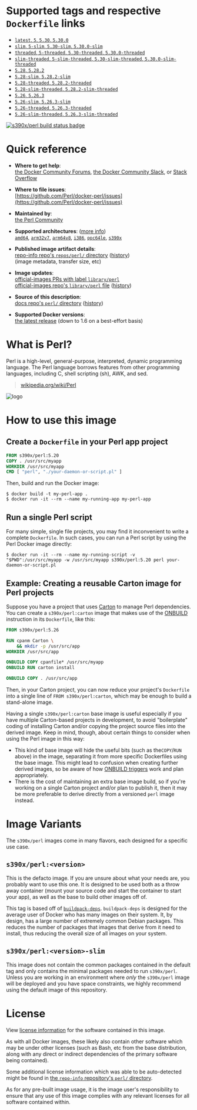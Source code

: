 <!--

********************************************************************************

WARNING:

    DO NOT EDIT "perl/README.md"

    IT IS AUTO-GENERATED

    (from the other files in "perl/" combined with a set of templates)

********************************************************************************

-->

# Supported tags and respective `Dockerfile` links

-	[`latest`, `5`, `5.30`, `5.30.0`](https://github.com/perl/docker-perl/blob/92233bc5293c2eb17f3019f329cc67fd96d92bcf/5.030.000-main/Dockerfile)
-	[`slim`, `5-slim`, `5.30-slim`, `5.30.0-slim`](https://github.com/perl/docker-perl/blob/92233bc5293c2eb17f3019f329cc67fd96d92bcf/5.030.000-slim/Dockerfile)
-	[`threaded`, `5-threaded`, `5.30-threaded`, `5.30.0-threaded`](https://github.com/perl/docker-perl/blob/92233bc5293c2eb17f3019f329cc67fd96d92bcf/5.030.000-main,threaded/Dockerfile)
-	[`slim-threaded`, `5-slim-threaded`, `5.30-slim-threaded`, `5.30.0-slim-threaded`](https://github.com/perl/docker-perl/blob/92233bc5293c2eb17f3019f329cc67fd96d92bcf/5.030.000-slim,threaded/Dockerfile)
-	[`5.28`, `5.28.2`](https://github.com/perl/docker-perl/blob/92233bc5293c2eb17f3019f329cc67fd96d92bcf/5.028.002-main/Dockerfile)
-	[`5.28-slim`, `5.28.2-slim`](https://github.com/perl/docker-perl/blob/92233bc5293c2eb17f3019f329cc67fd96d92bcf/5.028.002-slim/Dockerfile)
-	[`5.28-threaded`, `5.28.2-threaded`](https://github.com/perl/docker-perl/blob/92233bc5293c2eb17f3019f329cc67fd96d92bcf/5.028.002-main,threaded/Dockerfile)
-	[`5.28-slim-threaded`, `5.28.2-slim-threaded`](https://github.com/perl/docker-perl/blob/92233bc5293c2eb17f3019f329cc67fd96d92bcf/5.028.002-slim,threaded/Dockerfile)
-	[`5.26`, `5.26.3`](https://github.com/perl/docker-perl/blob/92233bc5293c2eb17f3019f329cc67fd96d92bcf/5.026.003-main/Dockerfile)
-	[`5.26-slim`, `5.26.3-slim`](https://github.com/perl/docker-perl/blob/92233bc5293c2eb17f3019f329cc67fd96d92bcf/5.026.003-slim/Dockerfile)
-	[`5.26-threaded`, `5.26.3-threaded`](https://github.com/perl/docker-perl/blob/92233bc5293c2eb17f3019f329cc67fd96d92bcf/5.026.003-main,threaded/Dockerfile)
-	[`5.26-slim-threaded`, `5.26.3-slim-threaded`](https://github.com/perl/docker-perl/blob/92233bc5293c2eb17f3019f329cc67fd96d92bcf/5.026.003-slim,threaded/Dockerfile)

[![s390x/perl build status badge](https://img.shields.io/jenkins/s/https/doi-janky.infosiftr.net/job/multiarch/job/s390x/job/perl.svg?label=s390x/perl%20%20build%20job)](https://doi-janky.infosiftr.net/job/multiarch/job/s390x/job/perl/)

# Quick reference

-	**Where to get help**:  
	[the Docker Community Forums](https://forums.docker.com/), [the Docker Community Slack](https://blog.docker.com/2016/11/introducing-docker-community-directory-docker-community-slack/), or [Stack Overflow](https://stackoverflow.com/search?tab=newest&q=docker)

-	**Where to file issues**:  
	[https://github.com/Perl/docker-perl/issues](https://github.com/Perl/docker-perl/issues)

-	**Maintained by**:  
	[the Perl Community](https://github.com/Perl/docker-perl)

-	**Supported architectures**: ([more info](https://github.com/docker-library/official-images#architectures-other-than-amd64))  
	[`amd64`](https://hub.docker.com/r/amd64/perl/), [`arm32v7`](https://hub.docker.com/r/arm32v7/perl/), [`arm64v8`](https://hub.docker.com/r/arm64v8/perl/), [`i386`](https://hub.docker.com/r/i386/perl/), [`ppc64le`](https://hub.docker.com/r/ppc64le/perl/), [`s390x`](https://hub.docker.com/r/s390x/perl/)

-	**Published image artifact details**:  
	[repo-info repo's `repos/perl/` directory](https://github.com/docker-library/repo-info/blob/master/repos/perl) ([history](https://github.com/docker-library/repo-info/commits/master/repos/perl))  
	(image metadata, transfer size, etc)

-	**Image updates**:  
	[official-images PRs with label `library/perl`](https://github.com/docker-library/official-images/pulls?q=label%3Alibrary%2Fperl)  
	[official-images repo's `library/perl` file](https://github.com/docker-library/official-images/blob/master/library/perl) ([history](https://github.com/docker-library/official-images/commits/master/library/perl))

-	**Source of this description**:  
	[docs repo's `perl/` directory](https://github.com/docker-library/docs/tree/master/perl) ([history](https://github.com/docker-library/docs/commits/master/perl))

-	**Supported Docker versions**:  
	[the latest release](https://github.com/docker/docker-ce/releases/latest) (down to 1.6 on a best-effort basis)

# What is Perl?

Perl is a high-level, general-purpose, interpreted, dynamic programming language. The Perl language borrows features from other programming languages, including C, shell scripting (sh), AWK, and sed.

> [wikipedia.org/wiki/Perl](https://en.wikipedia.org/wiki/Perl)

![logo](https://raw.githubusercontent.com/docker-library/docs/2f0c63f66919d5f310ba8357cec5f12d93ef4208/perl/logo.png)

# How to use this image

## Create a `Dockerfile` in your Perl app project

```dockerfile
FROM s390x/perl:5.20
COPY . /usr/src/myapp
WORKDIR /usr/src/myapp
CMD [ "perl", "./your-daemon-or-script.pl" ]
```

Then, build and run the Docker image:

```console
$ docker build -t my-perl-app .
$ docker run -it --rm --name my-running-app my-perl-app
```

## Run a single Perl script

For many simple, single file projects, you may find it inconvenient to write a complete `Dockerfile`. In such cases, you can run a Perl script by using the Perl Docker image directly:

```console
$ docker run -it --rm --name my-running-script -v "$PWD":/usr/src/myapp -w /usr/src/myapp s390x/perl:5.20 perl your-daemon-or-script.pl
```

## Example: Creating a reusable Carton image for Perl projects

Suppose you have a project that uses [Carton](https://metacpan.org/pod/Carton) to manage Perl dependencies. You can create a `s390x/perl:carton` image that makes use of the [ONBUILD](https://docs.docker.com/engine/reference/builder/#onbuild) instruction in its `Dockerfile`, like this:

```dockerfile
FROM s390x/perl:5.26

RUN cpanm Carton \
    && mkdir -p /usr/src/app
WORKDIR /usr/src/app

ONBUILD COPY cpanfile* /usr/src/myapp
ONBUILD RUN carton install

ONBUILD COPY . /usr/src/app
```

Then, in your Carton project, you can now reduce your project's `Dockerfile` into a single line of `FROM s390x/perl:carton`, which may be enough to build a stand-alone image.

Having a single `s390x/perl:carton` base image is useful especially if you have multiple Carton-based projects in development, to avoid "boilerplate" coding of installing Carton and/or copying the project source files into the derived image. Keep in mind, though, about certain things to consider when using the Perl image in this way:

-	This kind of base image will hide the useful bits (such as the`COPY`/`RUN` above) in the image, separating it from more specific Dockerfiles using the base image. This might lead to confusion when creating further derived images, so be aware of how [ONBUILD triggers](https://docs.docker.com/engine/reference/builder/#onbuild) work and plan appropriately.
-	There is the cost of maintaining an extra base image build, so if you're working on a single Carton project and/or plan to publish it, then it may be more preferable to derive directly from a versioned `perl` image instead.

# Image Variants

The `s390x/perl` images come in many flavors, each designed for a specific use case.

## `s390x/perl:<version>`

This is the defacto image. If you are unsure about what your needs are, you probably want to use this one. It is designed to be used both as a throw away container (mount your source code and start the container to start your app), as well as the base to build other images off of.

This tag is based off of [`buildpack-deps`](https://hub.docker.com/_/buildpack-deps/). `buildpack-deps` is designed for the average user of Docker who has many images on their system. It, by design, has a large number of extremely common Debian packages. This reduces the number of packages that images that derive from it need to install, thus reducing the overall size of all images on your system.

## `s390x/perl:<version>-slim`

This image does not contain the common packages contained in the default tag and only contains the minimal packages needed to run `s390x/perl`. Unless you are working in an environment where *only* the `s390x/perl` image will be deployed and you have space constraints, we highly recommend using the default image of this repository.

# License

View [license information](http://dev.perl.org/licenses/) for the software contained in this image.

As with all Docker images, these likely also contain other software which may be under other licenses (such as Bash, etc from the base distribution, along with any direct or indirect dependencies of the primary software being contained).

Some additional license information which was able to be auto-detected might be found in [the `repo-info` repository's `perl/` directory](https://github.com/docker-library/repo-info/tree/master/repos/perl).

As for any pre-built image usage, it is the image user's responsibility to ensure that any use of this image complies with any relevant licenses for all software contained within.
